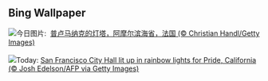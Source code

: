 ## Bing Wallpaper
![](https://www.bing.com/th?id=OHR.MenRuz_ZH-CN2021725181_UHD.jpg&w=1000)今日图片: &nbsp;[普卢马纳克的灯塔，阿摩尔滨海省，法国 (© Christian Handl/Getty Images)](https://www.bing.com/th?id=OHR.MenRuz_ZH-CN2021725181_UHD.jpg)
<br><br/>
![](https://www.bing.com/th?id=OHR.PrideMonthSF_EN-US6251373281_UHD.jpg&w=1000)Today: [San Francisco City Hall lit up in rainbow lights for Pride, California (© Josh Edelson/AFP via Getty Images)](https://www.bing.com/th?id=OHR.PrideMonthSF_EN-US6251373281_UHD.jpg)
<br><br/>
